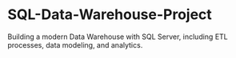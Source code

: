 # SQL-Data-Warehouse-Project
Building a modern Data Warehouse with SQL Server, including ETL processes, data modeling, and analytics.
